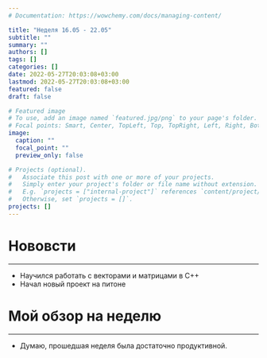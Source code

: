 ```yaml
---
# Documentation: https://wowchemy.com/docs/managing-content/

title: "Неделя 16.05 - 22.05"
subtitle: ""
summary: ""
authors: []
tags: []
categories: []
date: 2022-05-27T20:03:08+03:00
lastmod: 2022-05-27T20:03:08+03:00
featured: false
draft: false

# Featured image
# To use, add an image named `featured.jpg/png` to your page's folder.
# Focal points: Smart, Center, TopLeft, Top, TopRight, Left, Right, BottomLeft, Bottom, BottomRight.
image:
  caption: ""
  focal_point: ""
  preview_only: false

# Projects (optional).
#   Associate this post with one or more of your projects.
#   Simply enter your project's folder or file name without extension.
#   E.g. `projects = ["internal-project"]` references `content/project/deep-learning/index.md`.
#   Otherwise, set `projects = []`.
projects: []
---
```


# Нововсти
<hr>

- Научился работать с векторами и матрицами в C++
- Начал новый проект на питоне

# Мой обзор на неделю
<hr>

- Думаю, прошедшая неделя была достаточно продуктивной.
